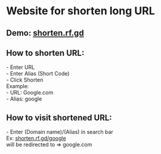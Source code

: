 <h1>Website for shorten long URL</h1>
<h2>Demo: <a href="https://shorten.rf.gd">shorten.rf.gd</a></h2>
<h2>How to shorten URL:</h2>
- Enter URL
<br>
- Enter Alias (Short Code)
<br>
- Click Shorten 
<br>
    Example: <br>
      - URL: Google.com <br>
      - Alias: google
<h2>How to visit shortened URL:</h2>
- Enter (Domain name)/(Alias) in search bar <br>
  Ex: <a href="https://shorten.rf.gd/google">shorten.rf.gd/google</a> <br>
  will be redirected to => google.com
